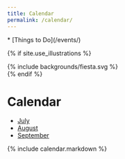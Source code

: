 ```yaml
---
title: Calendar
permalink: /calendar/
---
```


<nav markdown="1">
*   [Things to Do](/events/)
</nav>

{% if site.use_illustrations %}
<style>
.illustration {
  grid-column: -3/-1;
  grid-row: 1/4;
}
.illustration svg {
  height: 20vmax;
  width: auto;
}
main > nav:first-of-type,
main h1,
main h1 + p,
main h1 + nav {
  grid-column-end: -4;
}
</style>

<div class="illustration">
{% include backgrounds/fiesta.svg %}
</div>
{% endif %}

Calendar
========

<nav markdown="1">

<!--
*   [June](#june-2019)
-->

*   [July](#july-2019)
*   [August](#august-2019)
*   [September](#september-2019)
</nav>

<main markdown="1" class="lime-light">
  
{% include calendar.markdown %}

</main>
